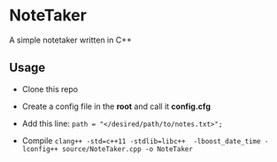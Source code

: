 # NoteTaker
A simple notetaker written in C++

## Usage

- Clone this repo
- Create a config file in the **root** and call it **config.cfg**
- Add this line:
`path = "</desired/path/to/notes.txt>";`

- Compile
`clang++ -std=c++11 -stdlib=libc++  -lboost_date_time -lconfig++ source/NoteTaker.cpp -o NoteTaker`
